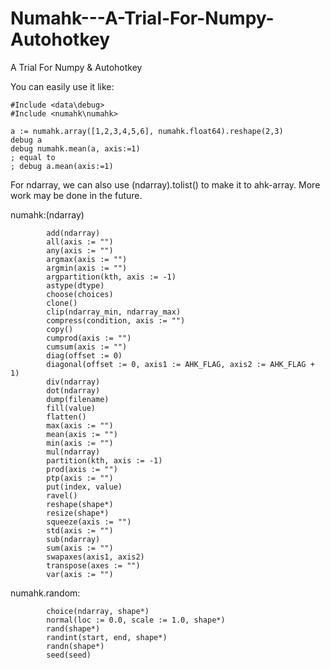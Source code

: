 # Numahk---A-Trial-For-Numpy-Autohotkey
A Trial For Numpy &amp; Autohotkey

You can easily use it like:
```Autohotkey
#Include <data\debug>
#Include <numahk\numahk>

a := numahk.array([1,2,3,4,5,6], numahk.float64).reshape(2,3)
debug a
debug numahk.mean(a, axis:=1)
; equal to
; debug a.mean(axis:=1)
```

For ndarray, we can also use (ndarray).tolist() to make it to ahk-array.
More work may be done in the future.

numahk:(ndarray)
```Autohotkey
        add(ndarray)
        all(axis := "")
        any(axis := "")
        argmax(axis := "")
        argmin(axis := "")
        argpartition(kth, axis := -1)
        astype(dtype)
        choose(choices)
        clone()
        clip(ndarray_min, ndarray_max)
        compress(condition, axis := "")
        copy()
        cumprod(axis := "")
        cumsum(axis := "")
        diag(offset := 0)
        diagonal(offset := 0, axis1 := AHK_FLAG, axis2 := AHK_FLAG + 1)
        div(ndarray)
        dot(ndarray)
        dump(filename)
        fill(value)
        flatten()
        max(axis := "")
        mean(axis := "")
        min(axis := "")
        mul(ndarray)
        partition(kth, axis := -1)
        prod(axis := "")
        ptp(axis := "")
        put(index, value)
        ravel()
        reshape(shape*)
        resize(shape*)
        squeeze(axis := "")
        std(axis := "")
        sub(ndarray)
        sum(axis := "")
        swapaxes(axis1, axis2)
        transpose(axes := "")
        var(axis := "")
```
numahk.random:
```Autohotkey
        choice(ndarray, shape*)
        normal(loc := 0.0, scale := 1.0, shape*)
        rand(shape*)
        randint(start, end, shape*)
        randn(shape*)
        seed(seed)
```

